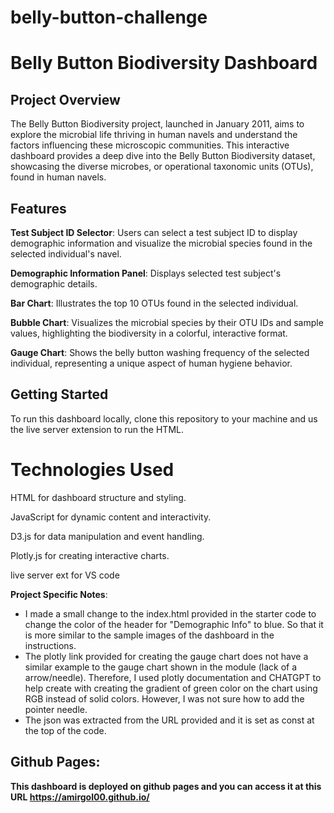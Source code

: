 # belly-button-challenge
 
# Belly Button Biodiversity Dashboard

## Project Overview
The Belly Button Biodiversity project, launched in January 2011, aims to explore the microbial life thriving in human navels and understand the factors influencing these microscopic communities. This interactive dashboard provides a deep dive into the Belly Button Biodiversity dataset, showcasing the diverse microbes, or operational taxonomic units (OTUs), found in human navels.

## Features
**Test Subject ID Selector**: Users can select a test subject ID to display demographic information and visualize the microbial species found in the selected individual's navel.

**Demographic Information Panel**: Displays selected test subject's demographic details.

**Bar Chart**: Illustrates the top 10 OTUs found in the selected individual.

**Bubble Chart**: Visualizes the microbial species by their OTU IDs and sample values, highlighting the biodiversity in a colorful, interactive format.

**Gauge Chart**: Shows the belly button washing frequency of the selected individual, representing a unique aspect of human hygiene behavior.


## Getting Started
To run this dashboard locally, clone this repository to your machine and us the live server extension to run the HTML. 


# Technologies Used
HTML for dashboard structure and styling.

JavaScript for dynamic content and interactivity.

D3.js for data manipulation and event handling.

Plotly.js for creating interactive charts.

live server ext for VS code

**Project Specific Notes**:

-  I made a small change to the index.html provided in the starter code to change the color of the header for "Demographic Info" to blue. So that it is more similar to the sample images of the dashboard in the instructions.
-  The plotly link provided for creating the gauge chart does not have a similar example to the gauge chart shown in the module (lack of a arrow/needle). Therefore, I used plotly documentation and CHATGPT to help create with creating the gradient of green color on the chart using RGB instead of solid colors. However, I was not sure how to add the pointer needle.
-  The json was extracted from the URL provided and it is set as const at the top of the code.

## Github Pages:
**This dashboard is deployed on github pages and you can access it at this URL https://amirgol00.github.io/**
